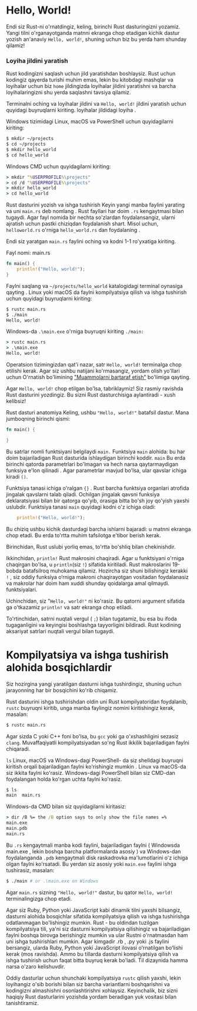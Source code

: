 # Hello, World!
Endi siz Rust-ni o'rnatdingiz, keling, birinchi Rust dasturingizni yozamiz. Yangi tilni o'rganayotganda matnni ekranga chop etadigan kichik dastur yozish an'anaviy `Hello, world!`, shuning uchun biz bu yerda ham shunday qilamiz!

### Loyiha jildini yaratish
Rust kodingizni saqlash uchun jild yaratishdan boshlaysiz. Rust uchun kodingiz qayerda turishi muhim emas, lekin bu kitobdagi mashqlar va loyihalar uchun biz `home` jildingizda loyihalar jildini yaratishni va barcha loyihalaringizni shu yerda saqlashni tavsiya qilamiz.

Terminalni oching va loyihalar jildini va `Hello, world!` jildini yaratish uchun quyidagi buyruqlarni kiriting. loyihalar jildidagi loyiha .

Windows tizimidagi Linux, macOS va PowerShell uchun quyidagilarni kiriting:
```bash
$ mkdir ~/projects
$ cd ~/projects
$ mkdir hello_world
$ cd hello_world
```
Windows CMD uchun quyidagilarni kiriting:
```cmd
> mkdir "%USERPROFILE%\projects"
> cd /d "%USERPROFILE%\projects"
> mkdir hello_world
> cd hello_world
```
Rust dasturini yozish va ishga tushirish
Keyin yangi manba faylini yarating va uni `main.rs` deb nomlang . Rust fayllari har doim `.rs` kengaytmasi bilan tugaydi. Agar fayl nomida bir nechta so'zlardan foydalansangiz, ularni ajratish uchun pastki chiziqdan foydalanish shart. Misol uchun, `helloworld.rs` o'rniga `hello_world.rs` dan foydalaning .

Endi siz yaratgan `main.rs` faylini oching va kodni 1-1 ro'yxatiga kiriting.

Fayl nomi: main.rs
```rust
fn main() {
    println!("Hello, world!");
}
```
Faylni saqlang va `~/projects/hello_world` katalogidagi terminal oynasiga qayting . Linux yoki macOS da faylni kompilyatsiya qilish va ishga tushirish uchun quyidagi buyruqlarni kiriting:
```bash
$ rustc main.rs
$ ./main
Hello, world!
```
Windows-da `.\main.exe` o'rniga buyruqni kiriting `./main:`
```cmd
> rustc main.rs
> .\main.exe
Hello, world!
```
Operatsion tizimingizdan qat'i nazar, satr `Hello, world!` terminalga chop etilishi kerak. Agar siz ushbu natijani ko'rmasangiz, yordam olish yo'llari uchun O'rnatish bo'limining ["Muammolarni bartaraf etish"](/guide/rust_1.1.html#muammolarni-bartaraf-qilish-nosozliklarni-tuzatish) bo'limiga qayting.

Agar `Hello, world!` chop etilgan bo'lsa, tabriklaymiz! Siz rasmiy ravishda Rust dasturini yozdingiz. Bu sizni Rust dasturchisiga aylantiradi - xush kelibsiz!

Rust dasturi anatomiya
Keling, ushbu `"Hello, world!"` batafsil dastur. Mana jumboqning birinchi qismi:
```rust
fn main() {

}
```
Bu satrlar nomli funktsiyani belgilaydi `main.` Funktsiya `main` alohida: bu har doim bajariladigan Rust dasturida ishlaydigan birinchi koddir. `main` Bu erda birinchi qatorda parametrlari bo'lmagan va hech narsa qaytarmaydigan funksiya e'lon qilinadi . Agar parametrlar mavjud bo'lsa, ular qavslar ichiga kiradi `()`.

Funktsiya tanasi ichiga o'ralgan `{}` . Rust barcha funktsiya organlari atrofida jingalak qavslarni talab qiladi. Ochilgan jingalak qavsni funksiya deklaratsiyasi bilan bir qatorga qo'yib, orasiga bitta bo'sh joy qo'yish yaxshi uslubdir.
Funktsiya tanasi `main` quyidagi kodni o'z ichiga oladi:
```rust
    println!("Hello, world!");
```
Bu chiziq ushbu kichik dasturdagi barcha ishlarni bajaradi: u matnni ekranga chop etadi. Bu erda to'rtta muhim tafsilotga e'tibor berish kerak.

Birinchidan, Rust uslubi yorliq emas, to'rtta bo'shliq bilan chekinishdir.

Ikkinchidan, `println!` Rust makrosini chaqiradi. Agar u funktsiyani o'rniga chaqirgan bo'lsa, u `println`(siz `!`) sifatida kiritiladi. Rust makroslarini 19-bobda batafsilroq muhokama qilamiz. Hozircha siz shuni bilishingiz kerakki `!` , siz oddiy funksiya o‘rniga makroni chaqirayotgan vositadan foydalanasiz va makrolar har doim ham xuddi shunday qoidalarga amal qilmaydi. funktsiyalari.

Uchinchidan, siz "`Hello, world!"` ni  ko'rasiz. Bu qatorni argument sifatida ga o'tkazamiz `println!` va satr ekranga chop etiladi.

To'rtinchidan, satrni nuqtali vergul ( `;`) bilan tugatamiz, bu esa bu ifoda tugaganligini va keyingisi boshlashga tayyorligini bildiradi. Rust kodining aksariyat satrlari nuqtali vergul bilan tugaydi.

# Kompilyatsiya va ishga tushirish alohida bosqichlardir
Siz hozirgina yangi yaratilgan dasturni ishga tushirdingiz, shuning uchun jarayonning har bir bosqichini ko'rib chiqamiz.

Rust dasturini ishga tushirishdan oldin uni Rust kompilyatoridan foydalanib, `rustc` buyruqni kiritib, unga manba faylingiz nomini kiritishingiz kerak, masalan:
```bash
$ rustc main.rs
```
Agar sizda C yoki C++ foni bo'lsa, bu `gcc` yoki ga o'xshashligini sezasiz `clang`. Muvaffaqiyatli kompilyatsiyadan so'ng Rust ikkilik bajariladigan faylni chiqaradi.

`ls` Linux, macOS va Windows-dagi PowerShell- da siz shelldagi buyruqni kiritish orqali bajariladigan faylni ko'rishingiz mumkin . Linux va macOS-da siz ikkita faylni ko'rasiz. Windows-dagi PowerShell bilan siz CMD-dan foydalangan holda ko'rgan uchta faylni ko'rasiz.

```bash
$ ls
main  main.rs
```
Windows-da CMD bilan siz quyidagilarni kiritasiz:
```cmd
> dir /B %= the /B option says to only show the file names =%
main.exe
main.pdb
main.rs
```
Bu `.rs` kengaytmali manba kodi faylini, bajariladigan faylni ( Windowsda main.exe , lekin boshqa barcha platformalarda asosiy ) va Windows-dan foydalanganda `.pdb` kengaytmali disk raskadrovka ma'lumotlarini o'z ichiga olgan faylni ko'rsatadi. Bu yerdan siz asosiy yoki `main.exe` faylini ishga tushirasiz, masalan:
```bash
$ ./main # or .\main.exe on Windows
```
Agar `main.rs` sizning `"Hello, world!"` dastur, bu qator `Hello, world!` terminalingizga chop etadi.

Agar siz Ruby, Python yoki JavaScript kabi dinamik tilni yaxshi bilsangiz, dasturni alohida bosqichlar sifatida kompilyatsiya qilish va ishga tushirishga odatlanmagan bo'lishingiz mumkin. Rust - bu oldindan tuzilgan kompilyatsiya tili, ya'ni siz dasturni kompilyatsiya qilishingiz va bajariladigan faylni boshqa birovga berishingiz mumkin va ular Rustni o'rnatmasdan ham uni ishga tushirishlari mumkin. Agar kimgadir .rb , .py yoki .js faylini bersangiz, ularda Ruby, Python yoki JavaScript ilovasi oʻrnatilgan boʻlishi kerak (mos ravishda). Ammo bu tillarda dasturni kompilyatsiya qilish va ishga tushirish uchun faqat bitta buyruq kerak bo'ladi. Til dizaynida hamma narsa o'zaro kelishuvdir.

Oddiy dasturlar uchun shunchaki kompilyatsiya `rustc` qilish yaxshi, lekin loyihangiz o'sib borishi bilan siz barcha variantlarni boshqarishni va kodingizni almashishni osonlashtirishni xohlaysiz. Keyinchalik, biz sizni haqiqiy Rust dasturlarini yozishda yordam beradigan yuk vositasi bilan tanishtiramiz.